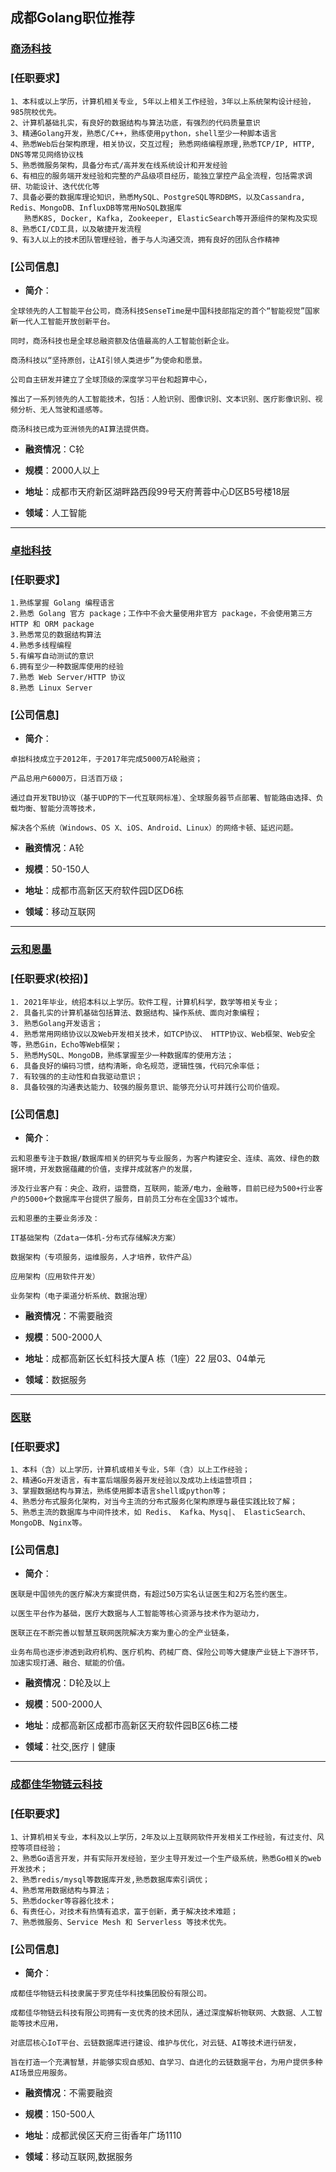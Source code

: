 ## 成都Golang职位推荐


### [商汤科技](https://www.sensetime.com/cn)

### [任职要求】

```
1、本科或以上学历，计算机相关专业, 5年以上相关工作经验，3年以上系统架构设计经验，985院校优先。
2、计算机基础扎实，有良好的数据结构与算法功底，有强烈的代码质量意识
3、精通Golang开发，熟悉C/C++，熟练使用python，shell至少一种脚本语言
4、熟悉Web后台架构原理，相关协议，交互过程; 熟悉网络编程原理,熟悉TCP/IP, HTTP, DNS等常见网络协议栈
5、熟悉微服务架构，具备分布式/高并发在线系统设计和开发经验
6、有相应的服务端开发经验和完整的产品级项目经历，能独立掌控产品全流程，包括需求调研、功能设计、迭代优化等
7、具备必要的数据库理论知识，熟悉MySQL、PostgreSQL等RDBMS，以及Cassandra, Redis、MongoDB、InfluxDB等常用NoSQL数据库
   熟悉K8S, Docker, Kafka, Zookeeper, ElasticSearch等开源组件的架构及实现
8、熟悉CI/CD工具，以及敏捷开发流程
9、有3人以上的技术团队管理经验，善于与人沟通交流，拥有良好的团队合作精神
```

### [公司信息]

- **简介**：
```
全球领先的人工智能平台公司，商汤科技SenseTime是中国科技部指定的首个“智能视觉”国家新一代人工智能开放创新平台。

同时，商汤科技也是全球总融资额及估值最高的人工智能创新企业。

商汤科技以“坚持原创，让AI引领人类进步”为使命和愿景。

公司自主研发并建立了全球顶级的深度学习平台和超算中心，

推出了一系列领先的人工智能技术，包括：人脸识别、图像识别、文本识别、医疗影像识别、视频分析、无人驾驶和遥感等。

商汤科技已成为亚洲领先的AI算法提供商。
```

- **融资情况**：C轮

- **规模**：2000人以上

- **地址**：成都市天府新区湖畔路西段99号天府菁蓉中心D区B5号楼18层

- **领域**：人工智能

---

### [卓拙科技](https://zhuozhuo.io/)

### [任职要求】

```
1.熟练掌握 Golang 编程语言
2.熟悉 Golang 官方 package；工作中不会大量使用非官方 package，不会使用第三方 HTTP 和 ORM package
3.熟悉常见的数据结构算法
4.熟悉多线程编程
5.有编写自动测试的意识
6.拥有至少一种数据库使用的经验
7.熟悉 Web Server/HTTP 协议
8.熟悉 Linux Server
```

### [公司信息]

- **简介**：
```
卓拙科技成立于2012年，于2017年完成5000万A轮融资；

产品总用户6000万，日活百万级；

通过自开发TBU协议（基于UDP的下一代互联网标准）、全球服务器节点部署、智能路由选择、负载均衡、智能分流等技术，

解决各个系统（Windows、OS X、iOS、Android、Linux）的网络卡顿、延迟问题。
```

- **融资情况**：A轮

- **规模**：50-150人

- **地址**：成都市高新区天府软件园D区D6栋

- **领域**：移动互联网

---

### [云和恩墨](https://enmotech.com/)

### [任职要求(校招)】

```
1. 2021年毕业，统招本科以上学历。软件工程，计算机科学，数学等相关专业；
2. 具备扎实的计算机基础包括算法、数据结构、操作系统、面向对象编程；
3. 熟悉Golang开发语言；
4. 熟悉常用网络协议以及Web开发相关技术，如TCP协议、 HTTP协议、Web框架、Web安全等，熟悉Gin，Echo等Web框架；
5. 熟悉MySQL、MongoDB，熟练掌握至少一种数据库的使用方法；
6. 具备良好的编码习惯，结构清晰，命名规范，逻辑性强，代码冗余率低；
7. 有较强的的主动性和自我驱动意识；
8. 具备较强的沟通表达能力、较强的服务意识、能够充分认可并践行公司价值观。
```

### [公司信息]

- **简介**：
```
云和恩墨专注于数据/数据库相关的研究与专业服务，为客户构建安全、连续、高效、绿色的数据环境，开发数据蕴藏的价值，支撑并成就客户的发展，

涉及行业客户有：央企、政府，运营商，互联网，能源/电力，金融等，目前已经为500+行业客户的5000+个数据库平台提供了服务，目前员工分布在全国33个城市。

云和恩墨的主要业务涉及：

IT基础架构（Zdata一体机-分布式存储解决方案）

数据架构（专项服务，运维服务，人才培养，软件产品）

应用架构（应用软件开发）

业务架构（电子渠道分析系统、数据治理）
```

- **融资情况**：不需要融资

- **规模**：500-2000人

- **地址**：成都高新区长虹科技大厦A 栋（1座）22 层03、04单元

- **领域**：数据服务

---

### [医联](https://www.medlinker.com/)

### [任职要求】

```
1、本科（含）以上学历，计算机或相关专业，5年（含）以上工作经验；
2、精通Go开发语言，有丰富后端服务器开发经验以及成功上线运营项目；
3、掌握数据结构与算法，熟练使用脚本语言shell或python等；
4、熟悉分布式服务化架构，对当今主流的分布式服务化架构原理与最佳实践比较了解；
5、熟悉主流的数据库与中间件技术，如 Redis、 Kafka、Mysq|、 ElasticSearch、 MongoDB、Nginx等。
```

### [公司信息]

- **简介**：
```
医联是中国领先的医疗解决方案提供商，有超过50万实名认证医生和2万名签约医生。

以医生平台作为基础，医疗大数据与人工智能等核心资源与技术作为驱动力，

医联正在不断完善以智慧互联网医院解决方案为重心的全产业链条，

业务布局也逐步渗透到政府机构、医疗机构、药械厂商、保险公司等大健康产业链上下游环节， 加速实现打通、融合、赋能的价值。
```

- **融资情况**：D轮及以上

- **规模**：500-2000人

- **地址**：成都高新区成都市高新区天府软件园B区6栋二楼

- **领域**：社交,医疗丨健康

---

### [成都佳华物链云科技](https://www.rockontrol.com/)

### [任职要求】

```
1、计算机相关专业，本科及以上学历，2年及以上互联网软件开发相关工作经验，有过支付、风控等项目经验；
2、熟悉Go语言开发，并有实际开发经验，至少主导开发过一个生产级系统，熟悉Go相关的web开发技术；
2、熟悉redis/mysql等数据库开发,熟悉数据库索引调优；
4、熟悉常用数据结构与算法；
5、熟悉docker等容器化技术；
6、有责任心，对技术有热情有追求，富于创新，勇于解决技术难题；
7、熟悉微服务、Service Mesh 和 Serverless 等技术优先。
```

### [公司信息]

- **简介**：
```
成都佳华物链云科技隶属于罗克佳华科技集团股份有限公司。

成都佳华物链云科技有限公司拥有一支优秀的技术团队，通过深度解析物联网、大数据、人工智能等技术应用，

对底层核心IoT平台、云链数据库进行建设、维护与优化，对云链、AI等技术进行研发，

旨在打造一个充满智慧，并能够实现自感知、自学习、自进化的云链数据平台，为用户提供多种AI场景应用服务。
```

- **融资情况**：不需要融资

- **规模**：150-500人

- **地址**：成都武侯区天府三街香年广场1110

- **领域**：移动互联网,数据服务


